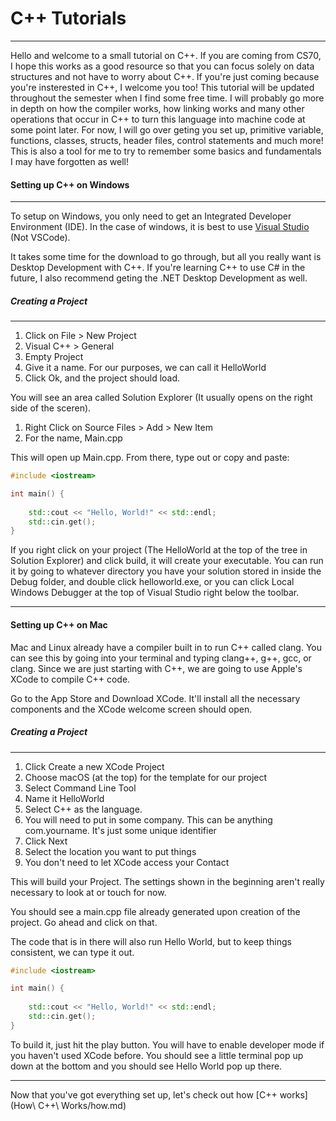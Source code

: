 # C++ Tutorials

---

Hello and welcome to a small tutorial on C++. If you are coming from CS70, I hope this works as a good resource so that you can focus solely on data structures and not have to worry about C++. If you're just coming because you're insterested in C++, I welcome you too! This tutorial will be updated throughout the semester when I find some free time. I will probably go more in depth on how the compiler works, how linking works and many other operations that occur in C++ to turn this language into machine code at some point later. For now, I will go over geting you set up, primitive variable, functions, classes, structs, header files, control statements and much more! This is also a tool for me to try to remember some basics and fundamentals I may have forgotten as well!  

#### Setting up C++ on Windows

---

To setup on Windows, you only need to get an Integrated Developer Environment (IDE). In the case of windows, it is best to use [Visual Studio](https://visualstudio.microsoft.com/)  (Not VSCode). 

It takes some time for the download to go through, but all you really want is Desktop Development with C++. If you're learning C++ to use C# in the future, I also recommend geting the .NET Desktop Development as well. 

##### Creating a Project
---

1. Click on File > New Project
2. Visual C++ > General
3. Empty Project
4. Give it a name. For our purposes, we can call it HelloWorld
5. Click Ok, and the project should load. 
   
You will see an area called Solution Explorer (It usually opens on the right side of the sceren). 

1. Right Click on Source Files > Add > New Item
2. For the name, Main.cpp

This will open up Main.cpp. From there, type out or copy and paste:

```C++
#include <iostream>

int main() {
    
    std::cout << "Hello, World!" << std::endl;
    std::cin.get();
}
```

If you right click on your project (The HelloWorld at the top of the tree in Solution Explorer) and click build, it will create your executable. You can run it by going to whatever directory you have your solution stored in inside the Debug folder, and double click helloworld.exe, or you can click Local Windows Debugger at the top of Visual Studio right below the toolbar. 

---

#### Setting up C++ on Mac

Mac and Linux already have a compiler built in to run C++ called clang. You can see this by going into your terminal and typing clang++, g++, gcc, or clang. Since we are just starting with C++, we are going to use Apple's XCode to compile C++ code. 

Go to the App Store and Download XCode. It'll install all the necessary components and the XCode welcome screen should open. 

##### Creating a Project
---

1. Click Create a new XCode Project
2. Choose macOS (at the top) for the template for our project
3. Select Command Line Tool
4. Name it HelloWorld
5. Select C++ as the language.
6. You will need to put in some company. This can be anything com.yourname. It's just some unique identifier
7. Click Next
8. Select the location you want to put things
9. You don't need to let XCode access your Contact

This will build your Project. The settings shown in the beginning aren't really necessary to look at or touch for now.

You should see a main.cpp file already generated upon creation of the project. Go ahead and click on that. 

The code that is in there will also run Hello World, but to keep things consistent, we can type it out. 

```C++
#include <iostream>

int main() {
    
    std::cout << "Hello, World!" << std::endl;
    std::cin.get();
}
```

To build it, just hit the play button. You will have to enable developer mode if you haven't used XCode before. You should see a little terminal pop up down at the bottom and you should see Hello World pop up there.

---

Now that you've got everything set up, let's check out how [C++ works](How\ C++\ Works/how.md)
